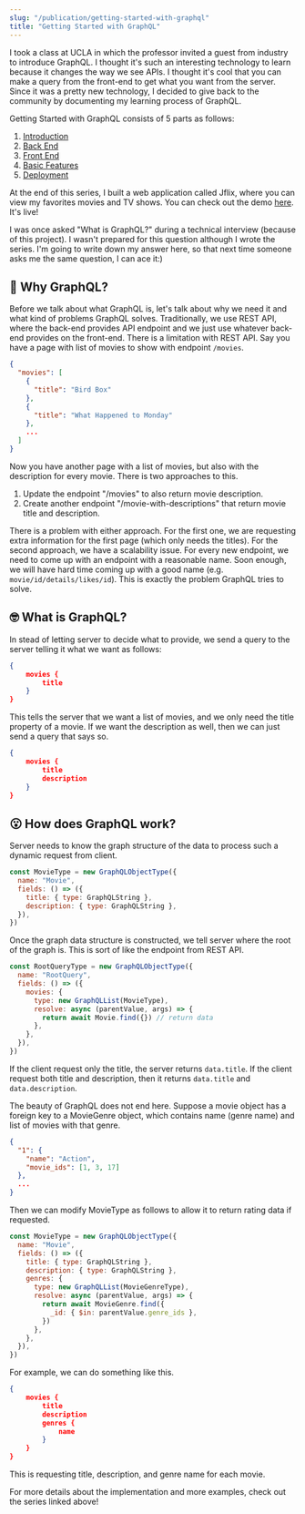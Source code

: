 ```yaml
---
slug: "/publication/getting-started-with-graphql"
title: "Getting Started with GraphQL"
---
```


I took a class at UCLA in which the professor invited a guest from industry to introduce GraphQL. I thought it's such an interesting technology to learn because it changes the way we see APIs. I thought it's cool that you can make a query from the front-end to get what you want from the server. Since it was a pretty new technology, I decided to give back to the community by documenting my learning process of GraphQL.

Getting Started with GraphQL consists of 5 parts as follows:

1. <a href="https://medium.com/@ionejunhong/getting-started-with-graphql-a1cc7951ef39?source=friends_link&sk=4785daf7f0bc80f7d25150f3a903932d">Introduction</a>
2. <a href="https://medium.com/better-programming/getting-started-with-graphql-5cd8e7c66909?source=friends_link&sk=1ca5c58e69b339b4736f258bb9ba850f">Back End</a>
3. <a href="https://medium.com/@ionejunhong/getting-started-with-graphql-54bfa51a848f?source=friends_link&sk=f48adbca4d28f422a73060fef671dc55">Front End</a>
4. <a href="https://medium.com/@ionejunhong/getting-started-with-graphql-a281b14a560d?source=friends_link&sk=065e2e6473674e6203a4bdb35fedd77e">Basic Features</a>
5. <a href="https://medium.com/@ionejunhong/getting-started-with-graphql-77f03d611136?source=friends_link&sk=08d24543d3ef0d724748c84e4e54e79e">Deployment</a>

At the end of this series, I built a web application called Jflix, where you can view my favorites movies and TV shows. You can check out the demo <a href="https://jflix.herokuapp.com/">here</a>. It's live!

I was once asked "What is GraphQL?" during a technical interview (because of this project). I wasn't prepared for this question although I wrote the series. I'm going to write down my answer here, so that next time someone asks me the same question, I can ace it:)

## 🤔 Why GraphQL?

Before we talk about what GraphQL is, let's talk about why we need it and what kind of problems GraphQL solves. Traditionally, we use REST API, where the back-end provides API endpoint and we just use whatever back-end provides on the front-end. There is a limitation with REST API. Say you have a page with list of movies to show with endpoint `/movies`.

```json
{
  "movies": [
    {
      "title": "Bird Box"
    },
    {
      "title": "What Happened to Monday"
    },
    ...
  ]
}
```

Now you have another page with a list of movies, but also with the description for every movie. There is two approaches to this.

1. Update the endpoint "/movies" to also return movie description.
2. Create another endpoint "/movie-with-descriptions" that return movie title and description.

There is a problem with either approach. For the first one, we are requesting extra information for the first page (which only needs the titles). For the second approach, we have a scalability issue. For every new endpoint, we need to come up with an endpoint with a reasonable name. Soon enough, we will have hard time coming up with a good name (e.g. `movie/id/details/likes/id`). This is exactly the problem GraphQL tries to solve.

## 🤓 What is GraphQL?

In stead of letting server to decide what to provide, we send a query to the server telling it what we want as follows:

```json
{
    movies {
        title
    }
}
```

This tells the server that we want a list of movies, and we only need the title property of a movie. If we want the description as well, then we can just send a query that says so.

```json
{
    movies {
        title
        description
    }
}
```

## 😮 How does GraphQL work?

Server needs to know the graph structure of the data to process such a dynamic request from client.

```javascript
const MovieType = new GraphQLObjectType({
  name: "Movie",
  fields: () => ({
    title: { type: GraphQLString },
    description: { type: GraphQLString },
  }),
})
```

Once the graph data structure is constructed, we tell server where the root of the graph is. This is sort of like the endpoint from REST API.

```javascript
const RootQueryType = new GraphQLObjectType({
  name: "RootQuery",
  fields: () => ({
    movies: {
      type: new GraphQLList(MovieType),
      resolve: async (parentValue, args) => {
        return await Movie.find({}) // return data
      },
    },
  }),
})
```

If the client request only the title, the server returns `data.title`. If the client request both title and description, then it returns `data.title` and `data.description`.

The beauty of GraphQL does not end here. Suppose a movie object has a foreign key to a MovieGenre object, which contains name (genre name) and list of movies with that genre.

```json
{
  "1": {
    "name": "Action",
    "movie_ids": [1, 3, 17]
  },
  ...
}
```

Then we can modify MovieType as follows to allow it to return rating data if requested.

```javascript
const MovieType = new GraphQLObjectType({
  name: "Movie",
  fields: () => ({
    title: { type: GraphQLString },
    description: { type: GraphQLString },
    genres: {
      type: new GraphQLList(MovieGenreType),
      resolve: async (parentValue, args) => {
        return await MovieGenre.find({
          _id: { $in: parentValue.genre_ids },
        })
      },
    },
  }),
})
```

For example, we can do something like this.

```json
{
    movies {
        title
        description
        genres {
            name
        }
    }
}
```

This is requesting title, description, and genre name for each movie.

For more details about the implementation and more examples, check out the series linked above!
